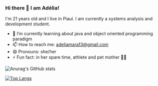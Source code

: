 ### Hi there 👋 I am Adélia!

 I'm 21 years old and I live in Piauí. I am currently a systems analysis and development student.

- 🌱 I’m currently learning about java and object oriented programming paradigm
- 📫 How to reach me: adeliamara13@gmail.com
- 😄 Pronouns: she/her
- ⚡ Fun fact: in her spare time, athlete and pet mother 🏓🐶


![Anurag's GitHub stats](https://github-readme-stats.vercel.app/api?username=adeliamara&show_icons=true&theme=radical)

[![Top Langs](https://github-readme-stats.vercel.app/api/top-langs/?username=adeliamara&layout=compact)](https://github.com/anuraghazra/github-readme-stats)
